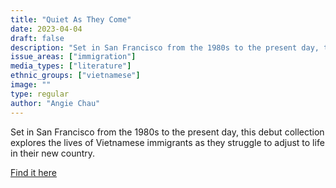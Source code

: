 ```yaml
---
title: "Quiet As They Come"
date: 2023-04-04
draft: false
description: "Set in San Francisco from the 1980s to the present day, this debut collection explores the lives of Vietnamese immigrants as they struggle to adjust to life in their new country."
issue_areas: ["immigration"]
media_types: ["literature"]
ethnic_groups: ["vietnamese"]
image: ""
type: regular
author: "Angie Chau"
---
```


Set in San Francisco from the 1980s to the present day, this debut collection explores the lives of Vietnamese immigrants as they struggle to adjust to life in their new country.

[Find it here](http://www.angiechau.com/Quiet%20As%20They%20Come%20Excerpt.pdf)
